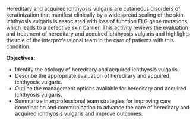 Hereditary and acquired ichthyosis vulgaris are cutaneous disorders of keratinization that manifest clinically by a widespread scaling of the skin. Ichthyosis vulgaris is associated with loss of function FLG gene mutations, which leads to a defective skin barrier. This activity reviews the evaluation and treatment of hereditary and acquired ichthyosis vulgaris and highlights the role of the interprofessional team in the care of patients with this condition.

**Objectives:**
- Identify the etiology of hereditary and acquired ichthyosis vulgaris.
- Describe the appropriate evaluation of hereditary and acquired ichthyosis vulgaris.
- Outline the management options available for hereditary and acquired ichthyosis vulgaris.
- Summarize interprofessional team strategies for improving care coordination and communication to advance the care of hereditary and acquired ichthyosis vulgaris and improve outcomes.